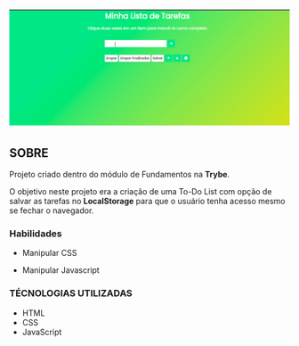 <h1 align="center">
    <img src="./todo.gif">
</h1>

## **SOBRE**
Projeto criado dentro do módulo de Fundamentos na **Trybe**.

O objetivo neste projeto era a criação de uma To-Do List com opção de salvar as tarefas no **LocalStorage** para que o usuário tenha acesso mesmo se fechar o navegador.

### **Habilidades**
- Manipular CSS

- Manipular Javascript

### **TÉCNOLOGIAS UTILIZADAS**
- HTML
- CSS
- JavaScript




